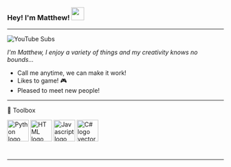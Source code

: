 ### Hey! I'm Matthew! <img src="https://raw.githubusercontent.com/MartinHeinz/MartinHeinz/master/wave.gif" width="30px">
---
![YouTube Subs](https://img.shields.io/youtube/channel/subscribers/UCnzaoJaBO6mVpReftPdBVJw?label=YouTube%20Subs&style=social) 

*I'm Matthew, I enjoy a variety of things and my creativity knows no bounds...*

* Call me anytime, we can make it work!
* Likes to game! 🎮
* Pleased to meet new people!
---

🧰 Toolbox

<img class="larger" src="https://cdn.worldvectorlogo.com/logos/python-5.svg" alt="Python logo vector" width="50" height="50"> <img class="larger" src="https://cdn.worldvectorlogo.com/logos/html-1.svg" alt="HTML logo vector" width="50" height="50"> <img class="larger" src="https://cdn.worldvectorlogo.com/logos/logo-javascript.svg" alt="Javascript logo vector" width="50" height="50"> <img class="larger" src="https://cdn.worldvectorlogo.com/logos/c--4.svg" alt="C# logo vector" width="50" height="50">

#
---

